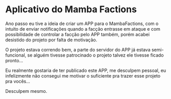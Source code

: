 # Aplicativo do Mamba Factions
  
Ano passo eu tive a ideia de criar um APP para o MambaFactions, com o intuito de enviar notificações quando a facção entrasse em ataque e com possibilidade de controlar a facção pelo APP também, porém acabei desistido do projeto por falta de motivação.
   
O projeto estava correndo bem, a parte do servidor do APP já estava semi-funcional, se alguém tivesse patrocinado o projeto talvez ele tivesse ficado pronto... 
   
Eu realmente gostaria de ter publicado este APP, me desculpem pessoal, eu infelizmente não consegui me motivar o suficiente pra trazer esse projeto pra vocês...
   
Desculpem mesmo.
